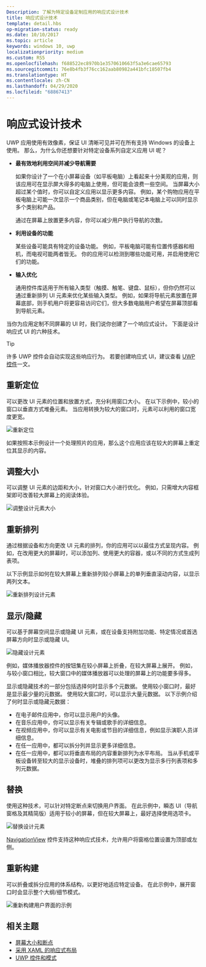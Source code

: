 ```yaml
---
Description: 了解为特定设备定制应用的响应式设计技术
title: 响应式设计技术
template: detail.hbs
op-migration-status: ready
ms.date: 10/10/2017
ms.topic: article
keywords: windows 10, uwp
localizationpriority: medium
ms.custom: RS5
ms.openlocfilehash: f688522ec8970b1e3570610663f5a3e6cae65793
ms.sourcegitcommit: 76e8b4fb3f76cc162aab80982a441bfc18507fb4
ms.translationtype: HT
ms.contentlocale: zh-CN
ms.lasthandoff: 04/29/2020
ms.locfileid: "68867413"
---
```

# <a name="responsive-design-techniques"></a>响应式设计技术

UWP 应用使用有效像素，保证 UI 清晰可见并可在所有支持 Windows 的设备上使用。 那么，为什么你还想要针对特定设备系列自定义应用 UI 呢？

- **最有效地利用空间并减少导航需要**

    如果你设计了一个在小屏幕设备（如平板电脑）上看起来十分美观的应用，则该应用可在显示屏大得多的电脑上使用，但可能会浪费一些空间。 当屏幕大小超过某个值时，你可以自定义应用以显示更多内容。 例如，某个购物应用在平板电脑上可能一次显示一个商品类别，但在电脑或笔记本电脑上可以同时显示多个类别和产品。

    通过在屏幕上放置更多内容，你可以减少用户执行导航的次数。

- **利用设备的功能**

    某些设备可能具有特定的设备功能。 例如，平板电脑可能有位置传感器和相机，而电视可能两者皆无。 你的应用可以检测到哪些功能可用，并启用使用它们的功能。

- **输入优化**

    通用控件库适用于所有输入类型（触摸、触笔、键盘、鼠标），但你仍然可以通过重新排列 UI 元素来优化某些输入类型。 例如，如果将导航元素放置在屏幕底部，则手机用户将更容易访问它们，但大多数电脑用户希望在屏幕顶部看到导航元素。

当你为应用定制不同屏幕的 UI 时，我们说你创建了一个响应式设计。 下面是设计响应式 UI 的六种技术。

>[!TIP]
> 许多 UWP 控件会自动实现这些响应行为。 若要创建响应式 UI，建议查看 [UWP 控件](../controls-and-patterns/index.md)一文。

## <a name="reposition"></a>重新定位

可以更改 UI 元素的位置和放置方式，充分利用窗口大小。 在以下示例中，较小的窗口以垂直方式堆叠元素。 当应用转换为较大的窗口时，元素可以利用的窗口宽度更宽。

![重新定位](images/rsp-design/rspd-reposition2.gif)

如果按照本示例设计一个处理照片的应用，那么这个应用应该在较大的屏幕上重定位其显示的内容。

## <a name="resize"></a>调整大小

可以调整 UI 元素的边距和大小，针对窗口大小进行优化。 例如，只需增大内容框架即可改善较大屏幕上的阅读体验。

![调整设计元素大小](images/rsp-design/rspd-resize2.gif)

## <a name="reflow"></a>重新排列

通过根据设备和方向更改 UI 元素的排列，你的应用可以以最佳方式呈现内容。 例如，在改用更大的屏幕时，可以添加列、使用更大的容器，或以不同的方式生成列表项。

以下示例显示如何在较大屏幕上重新排列较小屏幕上的单列垂直滚动内容，以显示两列文本。

![重新排列设计元素](images/rsp-design/rspd_reflow.gif)

## <a name="showhide"></a>显示/隐藏

可以基于屏幕空间显示或隐藏 UI 元素，或在设备支持附加功能、特定情况或首选屏幕方向时显示或隐藏 UI。

![隐藏设计元素](images/rsp-design/rspd-revealhide.gif)

例如，媒体播放器控件的按钮集在较小屏幕上折叠，在较大屏幕上展开。 例如，与较小窗口相比，较大窗口中的媒体播放器可以处理的屏幕上的功能要多得多。

显示或隐藏技术的一部分包括选择何时显示多个元数据。 使用较小窗口时，最好是显示最少量的元数据。 使用较大窗口时，可以显示大量元数据。 以下示例介绍了何时显示或隐藏元数据：

- 在电子邮件应用中，你可以显示用户的头像。
- 在音乐应用中，你可以显示有关专辑或歌手的详细信息。
- 在视频应用中，你可以显示有关电影或节目的详细信息，例如显示演职人员详细信息。
- 在任一应用中，都可以拆分列并显示更多详细信息。
- 在任一应用中，都可以将垂直布局的内容重新排列为水平布局。 当从手机或平板设备转至较大的显示设备时，堆叠的排列项可以更改为显示多行列表项和多列元数据。

## <a name="replace"></a>替换

使用这种技术，可以针对特定断点来切换用户界面。 在此示例中，瞬态 UI（导航窗格及其精简版）适用于较小的屏幕，但在较大屏幕上，最好选择使用选项卡。

![替换设计元素](images/rsp-design/rspd-replace.gif)

[NavigationView](../controls-and-patterns/navigationview.md) 控件支持这种响应式技术，允许用户将窗格位置设置为顶部或左侧。

## <a name="re-architect"></a>重新构建

可以折叠或拆分应用的体系结构，以更好地适应特定设备。 在此示例中，展开窗口时会显示整个大纲/细节模式。

![重新构建用户界面的示例](images/rsp-design/rspd-rearchitect.gif)

## <a name="related-topics"></a>相关主题

- [屏幕大小和断点](screen-sizes-and-breakpoints-for-responsive-design.md)
- [采用 XAML 的响应式布局](layouts-with-xaml.md)
- [UWP 控件和模式](../controls-and-patterns/index.md)
